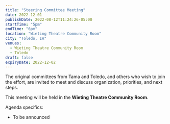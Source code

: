 ```yaml
---
title: "Steering Committee Meeting"
date: 2022-12-01
publishDate: 2022-08-12T11:24:26-05:00
startTime: "5pm"
endTime: "6pm"
location: "Wieting Theatre Community Room"
city: "Toledo, IA"
venues:
  - Wieting Theatre Community Room
  - Toledo
draft: false
expiryDate: 2022-12-02
--- 
```


The original committees from Tama and Toledo, and others who wish to join the effort, are invited to meet and discuss organization, priorities, and next steps.

This meeting will be held in the **Wieting Theatre Community Room**.

Agenda specifics:

  - To be announced
  
<!-- {{< embed-pdf url="./../../pdfs/Healthy-Hometown-Agenda-for-Oct-2022.pdf" >}} --> 
 


  
 
